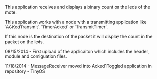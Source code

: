 This application receives and displays a binary count on the leds of the mote.

This application works with a node with a transmitting application like 'ACKedTransmit', 'TimerAcked' or 'TransmitTimer'.

If this node is the destination of the packet it will display the count in the packet on the leds.

08/15/2014 - First upload of the applicaiton which includes the header, module and configuation files.

11/18/2014 - MessageReceiver moved into Acked1Toggled application in repository - TinyOS
